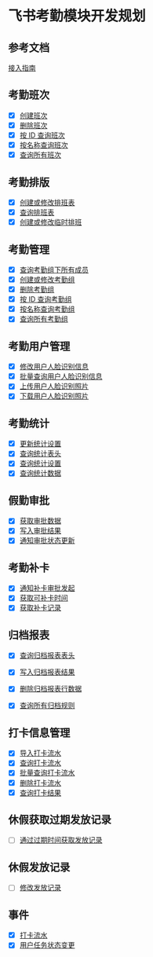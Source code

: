 # 飞书考勤模块开发规划

## 参考文档

[接入指南](https://open.feishu.cn/document/server-docs/attendance-v1/attendance-development-guidelines)

## 考勤班次

- [x] [创建班次](https://open.feishu.cn/document/server-docs/attendance-v1/shift/create)
- [x] [删除班次](https://open.feishu.cn/document/server-docs/attendance-v1/shift/delete)
- [x] [按 ID 查询班次](https://open.feishu.cn/document/server-docs/attendance-v1/shift/get)
- [x] [按名称查询班次](https://open.feishu.cn/document/server-docs/attendance-v1/shift/query)
- [x] [查询所有班次](https://open.feishu.cn/document/server-docs/attendance-v1/shift/list)

## 考勤排版

- [x] [创建或修改排班表](https://open.feishu.cn/document/server-docs/attendance-v1/user_daily_shift/batch_create)
- [x] [查询排班表](https://open.feishu.cn/document/server-docs/attendance-v1/user_daily_shift/query)
- [x] [创建或修改临时排班](https://open.feishu.cn/document/attendance-v1/user_daily_shift/batch_create_temp)

## 考勤管理

- [x] [查询考勤组下所有成员](https://open.feishu.cn/document/attendance-v1/group/list_user)
- [x] [创建或修改考勤组](https://open.feishu.cn/document/server-docs/attendance-v1/group/create)
- [x] [删除考勤组](https://open.feishu.cn/open-apis/attendance/v1/groups/:group_id)
- [x] [按 ID 查询考勤组](https://open.feishu.cn/document/server-docs/attendance-v1/group/get)
- [x] [按名称查询考勤组](https://open.feishu.cn/document/server-docs/attendance-v1/group/search)
- [x] [查询所有考勤组](https://open.feishu.cn/document/server-docs/attendance-v1/group/list)

## 考勤用户管理

- [x] [修改用户人脸识别信息](https://open.feishu.cn/document/server-docs/attendance-v1/user_setting/modify)
- [x] [批量查询用户人脸识别信息](https://open.feishu.cn/document/server-docs/attendance-v1/user_setting/query)
- [x] [上传用户人脸识别照片](https://open.feishu.cn/document/server-docs/attendance-v1/user_setting/upload)
- [x] [下载用户人脸识别照片](https://open.feishu.cn/document/server-docs/attendance-v1/user_setting/download)

## 考勤统计

- [x] [更新统计设置](https://open.feishu.cn/document/server-docs/attendance-v1/user_stats_data/update)
- [x] [查询统计表头](https://open.feishu.cn/document/server-docs/attendance-v1/user_stats_data/query-2)
- [x] [查询统计设置](https://open.feishu.cn/document/server-docs/attendance-v1/user_stats_data/query)
- [x] [查询统计数据](https://open.feishu.cn/document/server-docs/attendance-v1/user_stats_data/query-3)

## 假勤审批

- [x] [获取审批数据](https://open.feishu.cn/document/server-docs/attendance-v1/user_approval/query)
- [x] [写入审批结果](https://open.feishu.cn/document/server-docs/attendance-v1/user_approval/create)
- [x] [通知审批状态更新](https://open.feishu.cn/document/server-docs/attendance-v1/user_approval/process)

## 考勤补卡

- [x] [通知补卡审批发起](https://open.feishu.cn/document/server-docs/attendance-v1/user_task_remedy/create)
- [x] [获取可补卡时间](https://open.feishu.cn/document/server-docs/attendance-v1/user_task_remedy/query_user_allowed_remedys)
- [x] [获取补卡记录](https://open.feishu.cn/document/server-docs/attendance-v1/user_task_remedy/query)

## 归档报表

- [x] [查询归档报表表头](https://open.feishu.cn/document/attendance-v1/archive_rule/user_stats_fields_query)
- [x] [写入归档报表结果](https://open.feishu.cn/document/attendance-v1/archive_rule/upload_report)
- [x] [删除归档报表行数据](https://open.feishu.cn/document/attendance-v1/archive_rule/del_report)
- [x] [查询所有归档规则](https://open.feishu.cn/document/attendance-v1/archive_rule/list)


## 打卡信息管理

- [x] [导入打卡流水](https://open.feishu.cn/document/server-docs/attendance-v1/user_task/batch_create)
- [x] [查询打卡流水](https://open.feishu.cn/document/server-docs/attendance-v1/user_task/get)
- [x] [批量查询打卡流水](https://open.feishu.cn/document/server-docs/attendance-v1/user_task/query-2)
- [x] [删除打卡流水](https://open.feishu.cn/document/attendance-v1/user_task/batch_del)
- [x] [查询打卡结果](https://open.feishu.cn/document/server-docs/attendance-v1/user_task/query)

## 休假获取过期发放记录

- [ ] [通过过期时间获取发放记录](https://open.feishu.cn/document/server-docs/attendance-v1/leave_employ_expire_record/get)

## 休假发放记录
- [ ] [修改发放记录](https://open.feishu.cn/document/server-docs/attendance-v1/leave_accrual_record/patch)

## 事件

- [x] [打卡流水](https://open.feishu.cn/document/server-docs/attendance-v1/event/user-attendance-records-event)
- [x] [用户任务状态变更](https://open.feishu.cn/document/server-docs/attendance-v1/event/user-task-status-change-event)